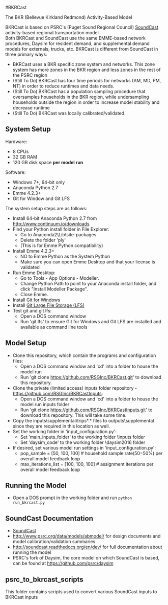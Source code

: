 #BKRCast

The BKR (Bellevue Kirkland Redmond) Activity-Based Model

BKRCast is based on PSRC's (Puget Sound Regional Council) [SoundCast](https://github.com/psrc/soundcast) activity-based regional transportation model.  
Both BKRCast and SoundCast use the same EMME-based network procedures, Daysim for resident demand, and supplemental
demand models for externals, trucks, etc.  BKRCast is different from SoundCast in three primary ways:
  
  - BKRCast uses a BKR specific zone system and networks.  This zone system has more zones in the BKR region and less zones in the rest of the PSRC region
  - (Still To Do) BKRCast has four time periods for networks (AM, MD, PM, NT) in order to reduce runtimes and data needs.
  - (Still To Do) BKRCast has a population sampling procedure that oversamples households in the BKR region, while undersampling households outside the region in order to increase model stability and decrease runtime
  - (Still To Do) BKRCast was locally calibrated/validated.

## System Setup

Hardware:
  - 8 CPUs
  - 32 GB RAM
  - 120 GB disk space **per model run**

Software:
  - Windows 7+, 64-bit only
  - Anaconda Python 2.7
  - Emme 4.2.3+
  - Git for Window and Git LFS 

The system setup steps are as follows:

  - Install 64-bit Anaconda Python 2.7 from http://www.continuum.io/downloads
  - Find your Python install folder in File Explorer:
    - Go to Anaconda2\Lib\site-packages
    - Delete the folder 'ply'
    - (This is for Emme Python compatibility)
  - Install Emme 4.2.3+
    - NO to Emme Python as the System Python
    - Make sure you can open Emme Desktop and that your license is validated
  - Run Emme Desktop:
    - Go to Tools - App Options - Modeller.
    - Change Python Path to point to your Anaconda install folder, and click "Install Modeller Package".
    - Close Emme.
  - Install [Git for Windows](https://git-scm.com/download/win)
  - Install [Git Large File Storage (LFS)](https://git-lfs.github.com/) 
  - Test git and git lfs:
    - Open a DOS command window
    - Run 'git lfs' to ensure Git for Windows and Git LFS are installed and available as command line tools

## Model Setup

  - Clone this repository, which contain the programs and configuration files:
    - Open a DOS command window and 'cd' into a folder to house the model run
    - Run 'git clone https://github.com/RSGInc/BKRCast.git' to download this repository.
  - Clone the private (limited access) inputs folder repository - https://github.com/RSGInc/BKRCastInputs:
    - Open a DOS command window and 'cd' into a folder to house the model run inputs folder
    - Run 'git clone https://github.com/RSGInc/BKRCastInputs.git' to download this repository.  This will take some time.   
  - Copy the inputs\supplemental\trips\*.* files to outputs\supplemental since they are required in this location as well.
  - Set the working folder in 'input_configuration.py':
    - Set 'main_inputs_folder' to the working folder \inputs folder
    - Set 'daysim_code' to the working folder \daysim2016 folder
  - If desired, set various model run settings in 'input_configuration.py':
      - pop_sample = [50, 100, 100] # household sample rate(50=50%) per overall model feedback loop
      - max_iterations_list = [100, 100, 100] # assignment iterations per overall model feedback loop

## Running the Model

  - Open a DOS prompt in the working folder and run ```python run_bkrcast.py```
  
## SoundCast Documentation
  
  - [SoundCast](https://github.com/psrc/soundcast)
  - http://www.psrc.org/data/models/abmodel/ for design documents and model calibration/validation summaries
  - http://soundcast.readthedocs.org/en/dev/ for full documentation about running the model
  - PSRC's fork of Daysim, the core model on which SoundCast is based, can be found at https://github.com/psrc/daysim

## psrc_to_bkrcast_scripts

This folder contains scripts used to convert various SoundCast inputs to BKRCast inputs
